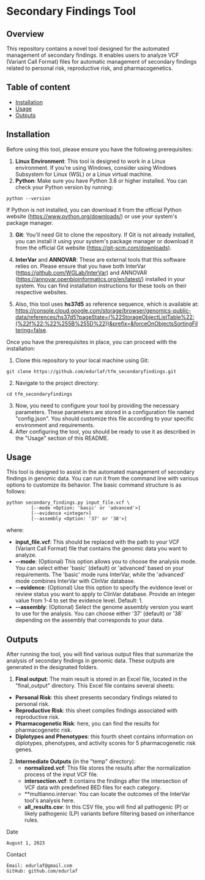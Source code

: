 # Secondary Findings Tool

## Overview

This repository contains a novel tool designed for the automated management of secondary findings. It enables users to analyze VCF (Variant Call Format) files for automatic management of secondary findings related to personal risk, reproductive risk, and pharmacogenetics.

## <a name="TOC">Table of content</a>
 * [Installation](#installation)
 * [Usage](#usage)
 * [Outputs](#outputs)


## <a name="installation">Installation</a>

Before using this tool, please ensure you have the following prerequisites:
1. **Linux Environment**: This tool is designed to work in a Linux environment. If you're using Windows, consider using Windows Subsystem for Linux (WSL) or a Linux virtual machine.
2. **Python**: Make sure you have Python 3.8 or higher installed. You can check your Python version by running:

```
python --version
```
If Python is not installed, you can download it from the official Python website (https://www.python.org/downloads/) or use your system's package manager.

3. **Git**: You'll need Git to clone the repository. If Git is not already installed, you can install it using your system's package manager or download it from the official Git website (https://git-scm.com/downloads).

4. **InterVar** and **ANNOVAR**: These are external tools that this software relies on. Please ensure that you have both InterVar (https://github.com/WGLab/InterVar) and ANNOVAR (https://annovar.openbioinformatics.org/en/latest/) installed in your system. You can find installation instructions for these tools on their respective websites.

5. Also, this tool uses **hs37d5** as reference sequence, which is available at:  https://console.cloud.google.com/storage/browser/genomics-public-data/references/hs37d5?pageState=(%22StorageObjectListTable%22:(%22f%22:%22%255B%255D%22))&prefix=&forceOnObjectsSortingFiltering=false.

Once you have the prerequisites in place, you can proceed with the installation:
1. Clone this repository to your local machine using Git:
```
git clone https://github.com/edurlaf/tfm_secondaryfindings.git
```
2. Navigate to the project directory:
```
cd tfm_secondaryfindings
```
3. Now, you need to configure your tool by providing the necessary parameters. These parameters are stored in a configuration file named "config.json". You should customize this file according to your specific environment and requirements.
4. After configuring the tool, you should be ready to use it as described in the "Usage" section of this README.
## <a name="Usage">Usage</a>

This tool is designed to assist in the automated management of secondary findings in genomic data. You can run it from the command line with various options to customize its behavior. The basic command structure is as follows:


```
python secondary_findings.py input_file.vcf \
         [--mode <Option: 'basic' or 'advanced'>]
         [--evidence <integer>]
         [--assembly <Option: '37' or '38'>]
```
where:
 * **input_file.vcf**: This should be replaced with the path to your VCF (Variant Call Format) file that contains the genomic data you want to analyze. 
 * **--mode**: (Optional) This option allows you to choose the analysis mode. You can select either 'basic' (default) or 'advanced' based on your requirements. The 'basic' mode runs InterVar, while the 'advanced' mode combines InterVar with ClinVar database.
 * **--evidence**: (Optional) Use this option to specify the evidence level or review status you want to apply to ClinVar database. Provide an integer value from 1-4 to set the evidence level. Default: 1.
 * **--assembly**: (Optional) Select the genome assembly version you want to use for the analysis. You can choose either '37' (default) or '38' depending on the assembly that corresponds to your data.



## <a name="outputs">Outputs</a>

After running the tool, you will find various output files that summarize the analysis of secondary findings in genomic data. These outputs are generated in the designated folders.
1. **Final output**: The main result is stored in an Excel file, located in the "final_output" directory. This Excel file contains several sheets:
* **Personal Risk**: this sheet presents secondary findings related to personal risk.
* **Reproductive Risk**: this sheet compiles findings associated with reproductive risk.
* **Pharmacogenetic Risk**: here, you can find the results for pharmacogenetic risk.
* **Diplotypes and Phenotypes**: this fourth sheet contains information on diplotypes, phenotypes, and activity scores for 5 pharmacogenetic risk genes.

2. **Intermediate Outputs** (in the "temp" directory):
    * **normalized.vcf**: This file stores the results after the normalization process of the input VCF file.
    * **intersection.vcf**: It contains the findings after the intersection of VCF data with predefined BED files for each category.
    * **multianno.intervar: You can locate the outcomes of the InterVar tool's analysis here.
    * **all_results.csv**: In this CSV file, you will find all pathogenic (P) or likely pathogenic (LP) variants before filtering based on inheritance rules.


Date

    August 1, 2023

Contact

    Email: edurlaf@gmail.com
    GitHub: github.com/edurlaf
